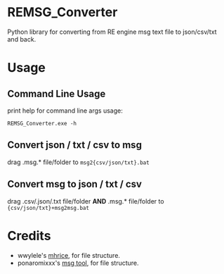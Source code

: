 # REMSG_Converter
 
 Python library for converting from RE engine msg text file to json/csv/txt and back.

# Usage
## Command Line Usage
print help for command line args usage:

```REMSG_Converter.exe -h```

## Convert json / txt / csv to msg
drag .msg.* file/folder to `msg2{csv/json/txt}.bat`

## Convert msg to json / txt / csv
drag .csv/.json/.txt file/folder **AND** .msg.* file/folder to `{csv/json/txt}+msg2msg.bat`

# Credits
* wwylele's [mhrice](https://github.com/wwylele/mhrice), for file structure.
* ponaromixxx's [msg tool](https://zenhax.com/viewtopic.php?f=12&t=13337), for file structure.
